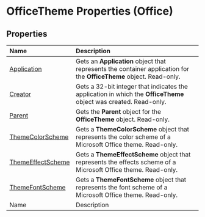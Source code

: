 
# OfficeTheme Properties (Office)

## Properties



|**Name**|**Description**|
|:-----|:-----|
| [Application](7e89da9f-7a17-fc0e-c2fa-1972c1d43570.md)|Gets an  **Application** object that represents the container application for the **OfficeTheme** object. Read-only.|
| [Creator](ad83d655-3cc8-b310-4590-531e9eff35d2.md)|Gets a 32-bit integer that indicates the application in which the  **OfficeTheme** object was created. Read-only.|
| [Parent](a0818510-9bc2-6325-4c9e-91e9496e2879.md)|Gets the  **Parent** object for the **OfficeTheme** object. Read-only.|
| [ThemeColorScheme](149df201-1355-bb65-a3b1-56d2d07fefb1.md)|Gets a  **ThemeColorScheme** object that represents the color scheme of a Microsoft Office theme. Read-only.|
| [ThemeEffectScheme](e8263284-b127-e092-076f-ca88f6eb68f2.md)|Gets a  **ThemeEffectScheme** object that represents the effects scheme of a Microsoft Office theme. Read-only.|
| [ThemeFontScheme](8498aa07-d5d3-6b76-46f4-638ab9366606.md)|Gets a  **ThemeFontScheme** object that represents the font scheme of a Microsoft Office theme. Read-only.|
|Name|Description|
